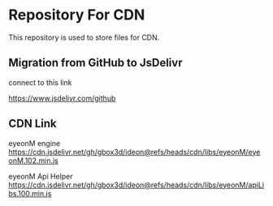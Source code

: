# Repository For CDN
This repository is used to store files for CDN.

## Migration from GitHub to JsDelivr

connect to this link

https://www.jsdelivr.com/github

## CDN Link

eyeonM engine  
https://cdn.jsdelivr.net/gh/gbox3d/ideon@refs/heads/cdn/libs/eyeonM/eyeonM.102.min.js

eyeonM Api Helper  
https://cdn.jsdelivr.net/gh/gbox3d/ideon@refs/heads/cdn/libs/eyeonM/apiLibs.100.min.js

